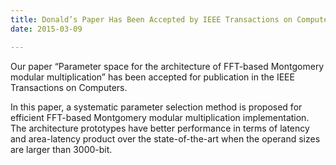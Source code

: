 ```yaml
---
title: Donald’s Paper Has Been Accepted by IEEE Transactions on Computers
date: 2015-03-09

---
```

Our paper  “Parameter space for the architecture of FFT-based Montgomery modular multiplication”  has been accepted for publication in the IEEE Transactions on Computers.

<!--more-->

In this paper, a systematic parameter selection method is proposed for efficient FFT-based Montgomery modular multiplication implementation. The architecture prototypes have better performance in terms of latency and area-latency product over the state-of-the-art when the operand sizes are larger than 3000-bit.
